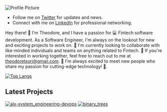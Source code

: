 ![Profile Picture](https://avatars.githubusercontent.com/u/108873160?v=4&s=150)

- Follow me on [Twitter](https://twitter.com/Theotsori) for updates and news.
- Connect with me on [LinkedIn](https://www.linkedin.com/in/theodore-tsori) for professional networking.

Hey there! 👋 I'm Theodore, and I have a passion for 💻 Fintech software development. As a Software Engineer, I'm always on the lookout for new and exciting projects to work on. 🔎 I'm currently looking to collaborate with like-minded individuals and teams on anything related to Fintech. 💞 If you're interested in working together, feel free to reach out to me at theodoretsori@gmail.com. 📧 I'm always excited to meet new people who share my passion for cutting-edge technology! 🚀.

[![Top Langs](https://github-readme-stats.vercel.app/api/top-langs/?username=theotsori&layout=compact)](https://github.com/theotsori)
## Latest Projects
[![alx-system_engineering-devops](https://camo.githubusercontent.com/dc53833bcdbd6ae43f183ce1283dbd6ba8d291561a5703d876c6c102567719f2/68747470733a2f2f7777772e763263322e61742f77702d636f6e74656e742f75706c6f6164732f323032312f30312f6465766f70736c696c2e6a7067)](https://github.com/theotsori/alx-system_engineering-devops)
[![binary_trees](https://camo.githubusercontent.com/140a380546cb803d6350c9457d7fbf289354b01204b486aba42901f811763b5a/68747470733a2f2f7265732e636c6f7564696e6172792e636f6d2f70726163746963616c6465762f696d6167652f66657463682f732d2d6f642d6e6144396e2d2d2f635f6c696d6974253243665f6175746f253243666c5f70726f6772657373697665253243715f6175746f253243775f3838302f68747470733a2f2f6d69726f2e6d656469756d2e636f6d2f6d61782f3937352f3125324150574a697754785264517938415f59306841763545672e706e67)](https://github.com/theotsori/binary_trees)

<!---
theotsori/theotsori is a ✨ special ✨ repository.
--->
